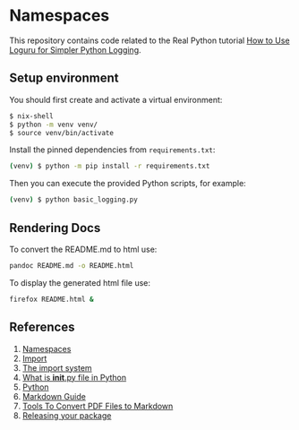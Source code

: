 # Namespaces

This repository contains code related to the Real Python tutorial [How to Use Loguru for Simpler Python Logging](https://realpython.com/python-loguru/).

## Setup environment

You should first create and activate a virtual environment:

```sh
$ nix-shell
$ python -m venv venv/
$ source venv/bin/activate
```

Install the pinned dependencies from `requirements.txt`:

```sh
(venv) $ python -m pip install -r requirements.txt
```

Then you can execute the provided Python scripts, for example:

```sh
(venv) $ python basic_logging.py
```

## Rendering Docs

To convert the README.md to html use:

```sh
pandoc README.md -o README.html
```

To display the generated html file use:

```sh
firefox README.html &
```


## References

1. [Namespaces](https://docs.python.org/3/tutorial/classes.html#python-scopes-and-namespaces)
2. [Import](https://docs.python.org/3/reference/simple_stmts.html#import)
3. [The import system](https://docs.python.org/3/reference/import.html)
4. [What is __init__.py file in Python](https://www.python-engineer.com/posts/init-py-file/)
5. [Python](https://nixos.wiki/wiki/Python)
6. [Markdown Guide](https://www.markdownguide.org/)
7. [Tools To Convert PDF Files to Markdown](https://pdf.wondershare.com/convert-pdf/pdf-to-markdown.html)
8. [Releasing your package](https://pythonpackaging.info/07-Package-Release.html)
